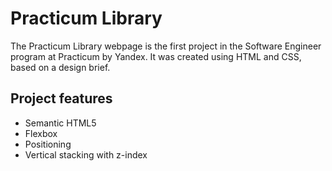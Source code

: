 # Practicum Library

The Practicum Library webpage is the first project in the Software Engineer program at Practicum by Yandex. It was created using HTML and CSS, based on a design brief.

## Project features

- Semantic HTML5
- Flexbox
- Positioning
- Vertical stacking with z-index
